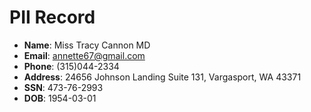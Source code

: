 # PII Record
- **Name**: Miss Tracy Cannon MD
- **Email**: annette67@gmail.com
- **Phone**: (315)044-2334
- **Address**: 24656 Johnson Landing Suite 131, Vargasport, WA 43371
- **SSN**: 473-76-2993
- **DOB**: 1954-03-01
